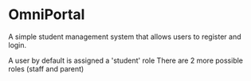 # OmniPortal

A simple student management system that allows users to register and login.

A user by default is assigned a 'student' role
There are 2 more possible roles (staff and parent)